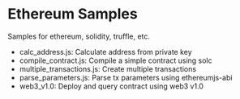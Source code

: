 # Ethereum Samples

Samples for ethereum, solidity, truffle, etc.

* calc_address.js: Calculate address from private key
* compile_contract.js: Compile a simple contract using solc
* multiple_transactions.js: Create multiple transactions
* parse_parameters.js: Parse tx parameters using ethereumjs-abi
* web3_v1.0: Deploy and query contract using web3 v1.0
